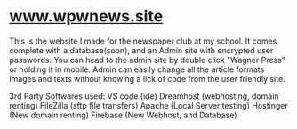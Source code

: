 # www.wpwnews.site
This is the website I made for the newspaper club at my school. It comes complete with a database(soon), and an Admin site with encrypted user passwords. You can head to the admin site by double click "Wagner Press" or holding it in mobile. Admin can easily change all the article formats images and texts without knowing a lick of code from the user friendly site.  

3rd Party Softwares used:
VS code (ide)
Dreamhost (webhosting, domain renting)
FileZilla (sftp file transfers)
Apache (Local Server testing)
Hostinger (New domain renting)
Firebase (New Webhost, and Database)

